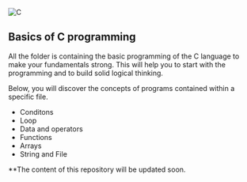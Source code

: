 ![C](https://img.shields.io/badge/c-%2300599C.svg?style=for-the-badge&logo=c&logoColor=white)
<h2>Basics of C programming</h2>
<p>All the folder is containing the basic programming of the C language to make your fundamentals strong.
This will help you to start with the programming and to build solid logical thinking.</p>
<p>Below, you will discover the concepts of programs contained within a specific file.</p>
<ul>
  <li>Conditons</li>
  <li>Loop</li>
  <li>Data and operators</li>
  <li>Functions</li>
  <li>Arrays</li>
  <li>String and File</li>
</ul>


**The content of this repository will be updated soon. 
